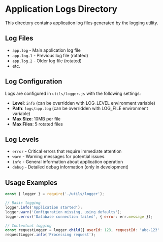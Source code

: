 # Application Logs Directory

This directory contains application log files generated by the logging utility.

## Log Files

- `app.log` - Main application log file
- `app.log.1` - Previous log file (rotated)
- `app.log.2` - Older log file (rotated)
- etc.

## Log Configuration

Logs are configured in `utils/logger.js` with the following settings:
- **Level**: `info` (can be overridden with LOG_LEVEL environment variable)
- **Path**: `logs/app.log` (can be overridden with LOG_FILE environment variable)
- **Max Size**: 10MB per file
- **Max Files**: 5 rotated files

## Log Levels

- `error` - Critical errors that require immediate attention
- `warn` - Warning messages for potential issues
- `info` - General information about application operation
- `debug` - Detailed debug information (only in development)

## Usage Examples

```javascript
const { logger } = require('./utils/logger');

// Basic logging
logger.info('Application started');
logger.warn('Configuration missing, using defaults');
logger.error('Database connection failed', { error: err.message });

// Contextual logging
const requestLogger = logger.child({ userId: 123, requestId: 'abc-123' });
requestLogger.info('Processing request');